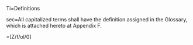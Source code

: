 Ti=Definitions

sec=All capitalized terms shall have the definition assigned in the Glossary, which is attached hereto at Appendix F.

=[Z/f/ol/0]
